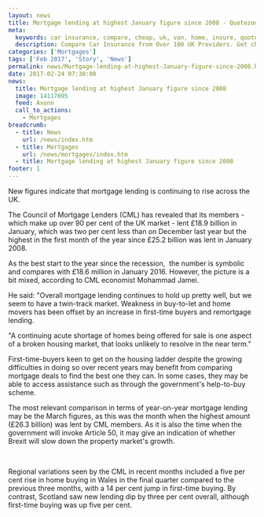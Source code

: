 ```yaml
---
layout: news
title: Mortgage lending at highest January figure since 2008 - Quotezone.co.uk
meta:
  keywords: car insurance, compare, cheap, uk, van, home, insure, quotes, online, comparison, bike, loans, life
  description: Compare Car Insurance from Over 100 UK Providers. Get cheap quotes online now using our fast, free, secure comparison site
categories: ['Mortgages']
tags: ['Feb 2017', 'Story', 'News']
permalink: news/Mortgage-lending-at-highest-January-figure-since-2008.htm
date: 2017-02-24 07:30:00
news:
  title: Mortgage lending at highest January figure since 2008
  image: 14117095
  feed: Axonn
  call_to_actions:
    - Mortgages
breadcrumb:
  - title: News
    url: /news/index.htm
  - title: Mortgages
    url: /news/mortgages/index.htm
  - title: Mortgage lending at highest January figure since 2008
footer: 1
---
```


New figures indicate that mortgage lending is continuing to rise across the UK.

The Council of Mortgage Lenders (CML) has revealed that its members - which make up over 90 per cent of the UK market - lent &pound;18.9 billion in January, which was two per cent less than on December last year but the highest in the first month of the year since &pound;25.2 billion was lent in January 2008.

As the best start to the year since the recession, &nbsp;the number is symbolic and compares with &pound;18.6 million in January 2016. However, the picture is a bit mixed, according to CML economist Mohammad Jamei.

He said: &quot;Overall mortgage lending continues to hold up pretty well, but we seem to have a twin-track market. Weakness in buy-to-let and home movers has been offset by an increase in first-time buyers and remortgage lending.&nbsp;

&quot;A continuing acute shortage of homes being offered for sale is one aspect of a broken housing market, that looks unlikely to resolve in the near term.&quot;

First-time-buyers keen to get on the housing ladder despite the growing difficulties in doing so over recent years may benefit from comparing mortgage deals to find the best one they can. In some cases, they may be able to access assistance such as through the government&#39;s help-to-buy scheme.&nbsp;

The most relevant comparison in terms of year-on-year mortgage lending may be the March figures, as this was the month when the highest amount (&pound;26.3 billion) was lent by CML members. As it is also the time when the government will invoke Article 50, it may give an indication of whether Brexit will slow down the property market&#39;s growth.&nbsp;

&nbsp;

Regional variations seen by the CML in recent months included a five per cent rise in home buying in Wales in the final quarter compared to the previous three months, with a 14 per cent jump in first-time buying. By contrast, Scotland saw new lending dip by three per cent overall, although first-time buying was up five per cent.
